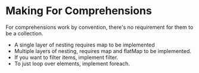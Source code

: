 Making For Comprehensions
=========================

For comprehensions work by convention, there's no requirement for them to be a collection.

* A single layer of nesting requires map to be implemented
* Multiple layers of nesting, requires map and flatMap to be implemented.
* If you want to filter items, implement filter.
* To just loop over elements, implement foreach.